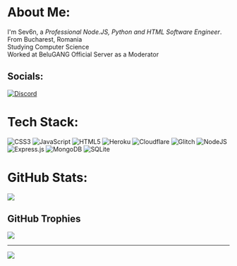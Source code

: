 # About Me:
I'm Sev6n, a *Professional Node.JS, Python and HTML Software Engineer*.<br>From Bucharest, Romania <br>Studying Computer Science<br>Worked at BeluGANG Official Server as a Moderator <br>


##  Socials:
[![Discord](https://img.shields.io/badge/Discord-%237289DA.svg?logo=discord&logoColor=white)](https://discord.gg/VZw8KPTXGB)  

# Tech Stack:
![CSS3](https://img.shields.io/badge/css3-%231572B6.svg?style=for-the-badge&logo=css3&logoColor=white) ![JavaScript](https://img.shields.io/badge/javascript-%23323330.svg?style=for-the-badge&logo=javascript&logoColor=%23F7DF1E) ![HTML5](https://img.shields.io/badge/html5-%23E34F26.svg?style=for-the-badge&logo=html5&logoColor=white) ![Heroku](https://img.shields.io/badge/heroku-%23430098.svg?style=for-the-badge&logo=heroku&logoColor=white) ![Cloudflare](https://img.shields.io/badge/Cloudflare-F38020?style=for-the-badge&logo=Cloudflare&logoColor=white) ![Glitch](https://img.shields.io/badge/glitch-%233333FF.svg?style=for-the-badge&logo=glitch&logoColor=white) ![NodeJS](https://img.shields.io/badge/node.js-6DA55F?style=for-the-badge&logo=node.js&logoColor=white) ![Express.js](https://img.shields.io/badge/express.js-%23404d59.svg?style=for-the-badge&logo=express&logoColor=%2361DAFB) ![MongoDB](https://img.shields.io/badge/MongoDB-%234ea94b.svg?style=for-the-badge&logo=mongodb&logoColor=white) ![SQLite](https://img.shields.io/badge/sqlite-%2307405e.svg?style=for-the-badge&logo=sqlite&logoColor=white)
# GitHub Stats:
![](https://github-readme-streak-stats.herokuapp.com/?user=Sev6nOfficial&theme=dark&hide_border=false)<br/>

##  GitHub Trophies
![](https://github-profile-trophy.vercel.app/?username=Sev6nOfficial&theme=radical&no-frame=false&no-bg=false&margin-w=4)

---
[![](https://visitcount.itsvg.in/api?id=Sev6nOfficial&icon=0&color=0)](https://visitcount.itsvg.in)
